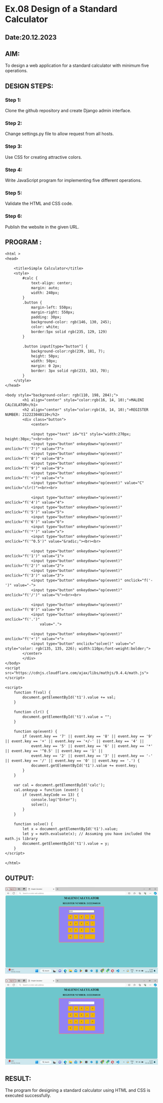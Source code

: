 # Ex.08 Design of a Standard Calculator
## Date:20.12.2023

## AIM:
To design a web application for a standard calculator with minimum five operations.

## DESIGN STEPS:

### Step 1:
Clone the github repository and create Django admin interface.

### Step 2:
Change settings.py file to allow request from all hosts.

### Step 3:
Use CSS for creating attractive colors.

### Step 4:
Write JavaScript program for implementing five different operations.

### Step 5:
Validate the HTML and CSS code.

### Step 6:
Publish the website in the given URL.

## PROGRAM :
```
<html >
<head>

    <title>Simple Calculator</title>
    <style>
        #calc {
            text-align: center;
            margin: auto;
            width: 240px;
        }
        .button {
            margin-left: 550px;
            margin-right: 550px;
            padding: 30px;
            background-color: rgb(146, 130, 245);
            color: white;
            border:5px solid rgb(235, 129, 129)
        }

        .button input[type="button"] {
            background-color:rgb(239, 181, 7);
            height: 50px;
            width: 50px;
            margin: 0 2px;
            border: 3px solid rgb(233, 163, 70);
        }
    </style>
</head>

<body style="background-color: rgb(110, 198, 204);">
        <h1 align="center" style="color:rgb(16, 14, 10);">MALENI CALCULATOR</h1>
        <h2 align="center" style="color:rgb(16, 14, 10);">REGISTER NUMBER: 212223040110</h2>
        <div class="button">
            <center>
            
            <input type="text" id="t1" style="width:270px; height:30px;"><br><br>
            <input type="button" onkeydown="op(event)" onclick="f('7')" value="7">
            <input type="button" onkeydown="op(event)" onclick="f('8')" value="8">
            <input type="button" onkeydown="op(event)" onclick="f('9')" value="9">
            <input type="button" onkeydown="op(event)" onclick="f('+')" value="+">
            <input type="button" onkeydown="op(event)" value="C"  onclick="clr()"><br><br>

            <input type="button" onkeydown="op(event)" onclick="f('4')" value="4">
            <input type="button" onkeydown="op(event)" onclick="f('5')" value="5">
            <input type="button" onkeydown="op(event)" onclick="f('6')" value="6">
            <input type="button" onkeydown="op(event)" onclick="f('*')" value="x">
            <input type="button" onkeydown="op(event)" onclick="f('^0.5')" value="&radic;"><br><br>
    
            <input type="button" onkeydown="op(event)" onclick="f('1')" value="1">
            <input type="button" onkeydown="op(event)" onclick="f('2')" value="2">
            <input type="button" onkeydown="op(event)" onclick="f('3')" value="3">
            <input type="button" onkeydown="op(event)" onclick="f('-')" value="-">
            <input type="button" onkeydown="op(event)" onclick="f('/')" value="%"><br><br>
        
            <input type="button" onkeydown="op(event)" onclick="f('0')" value="0">
            <input type="button" onkeydown="op(event)" onclick="f('.')"
                value=".">
            
            <input type="button" onkeydown="op(event)" onclick="f('+')" value="+">
            <input type="button" onclick="solve()" value="=" style="color: rgb(135, 135, 226); width:110px;font-weight:bolder;">
        </center>
        </div>
</body>
<script src="https://cdnjs.cloudflare.com/ajax/libs/mathjs/9.4.4/math.js"></script>

<script>
    function f(val) {
        document.getElementById('t1').value += val;
    }

    function clr() {
        document.getElementById('t1').value = "";
    }

    function op(event) {
        if (event.key == '7' || event.key == '8' || event.key == '9' || event.key == '+' || event.key == '+/-' || event.key == '4' ||
            event.key == '5' || event.key == '6' || event.key == '*' || event.key == '^0.5' || event.key == '1' ||
            event.key == '2' || event.key == '3' || event.key == '-' || event.key == '/' || event.key == '0' || event.key == '.') {
            document.getElementById('t1').value += event.key;
        }
    }

    var cal = document.getElementById('calc');
    cal.onkeyup = function (event) {
        if (event.keyCode == 13) {
            console.log("Enter");
            solve();
        }
    }

    function solve() {
        let x = document.getElementById('t1').value;
        let y = math.evaluate(x); // Assuming you have included the math.js library
        document.getElementById('t1').value = y;
    }
</script>

</html>
```
## OUTPUT:
![Alt text](cal1.png)

![Alt text](cal2.png)

## RESULT:
The program for designing a standard calculator using HTML and CSS is executed successfully.
